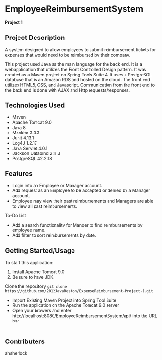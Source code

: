 # EmployeeReimbursementSystem


**Project 1**

## Project Description
A system designed to allow employees to submit reimbursement tickets for expenses that would need to be reimbursed by their company.

This project used Java as the main language for the back end. It is a webapplication that utilizes the Front Controlled Design pattern.
It was created as a Maven project on Spring Tools Suite 4. It uses a PostgreSQL database that is an Amazon RDS and hosted on the cloud.
The front end utilizes HTML5, CSS, and Javascript. Communication from the front end to the back end is done with AJAX and Http requests/responses. 

## Technologies Used
- Maven
- Apache Tomcat 9.0
- Java 8
- Mockito 3.3.3
- Junit 4.13.1
- Log4J 1.2.17
- Java Servlet 4.0.1
- Jackson Databind 2.11.3
- PostgreSQL 42.2.18

## Features
- Login into an Employee or Manager account. 
- Add request as an Employee to be accepted or denied by a Manager account. 
- Employee may view their past reimbursements and Managers are able to view all past reimbursements.

To-Do List
- Add a search functionality for Manger to find reimbursements by employee name.
- Add filter to sort reimbursements by date. 

## Getting Started/Usage
To start this application: 
1. Install Apache Tomcat 9.0
2. Be sure to have JDK.

Clone the repository
`git clone https://github.com/2012JavaReston/ExpenseReimbursement-Project-1.git` 
-  Import Existing Maven Project into Spring Tool Suite 
-  Run the application on the Apache Tomcat 9.0 server
-  Open your browers and enter: http://localhost:8080/EmployeeReimbursementSystem/api/ into the URL bar<br/><br/>




## Contributers
ahsherlock
